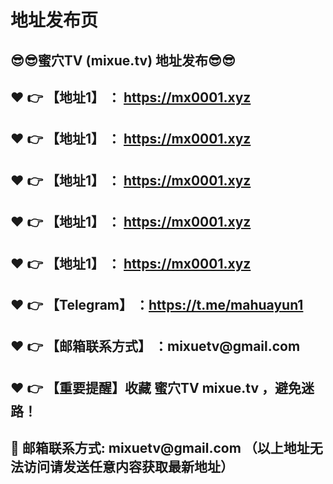 <h1>地址发布页</h1>
<h2>😎😎蜜穴TV (mixue.tv) 地址发布😎😎 </h2>
<h2>❤️ 👉 【地址1】 ： <a href="https://mx0001.xyz">https://mx0001.xyz</a> </h2>
<h2>❤️ 👉 【地址1】 ： <a href="https://mx0001.xyz">https://mx0001.xyz</a> </h2>
<h2>❤️ 👉 【地址1】 ： <a href="https://mx0001.xyz">https://mx0001.xyz</a> </h2>
<h2>❤️ 👉 【地址1】 ： <a href="https://mx0001.xyz">https://mx0001.xyz</a> </h2>
<h2>❤️ 👉 【地址1】 ： <a href="https://mx0001.xyz">https://mx0001.xyz</a> </h2>
<h2>❤️ 👉 【Telegram】 ：<a href="https://t.me/mahuayun1">https://t.me/mahuayun1</a> </h2>
<h2>❤️ 👉 【邮箱联系方式】 ：mixuetv@gmail.com </h2>
<h2>❤️ 👉 【重要提醒】收藏 蜜穴TV mixue.tv ，避免迷路！</h2>
<h2>📧 邮箱联系方式: mixuetv@gmail.com （以上地址无法访问请发送任意内容获取最新地址）</h2>

